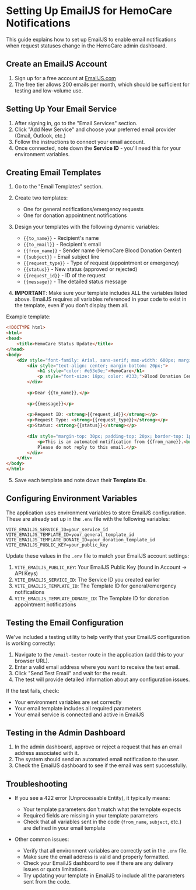 # Setting Up EmailJS for HemoCare Notifications

This guide explains how to set up EmailJS to enable email notifications when request statuses change in the HemoCare admin dashboard.

## Create an EmailJS Account

1. Sign up for a free account at [EmailJS.com](https://www.emailjs.com/)
2. The free tier allows 200 emails per month, which should be sufficient for testing and low-volume use.

## Setting Up Your Email Service

1. After signing in, go to the "Email Services" section.
2. Click "Add New Service" and choose your preferred email provider (Gmail, Outlook, etc.)
3. Follow the instructions to connect your email account.
4. Once connected, note down the **Service ID** - you'll need this for your environment variables.

## Creating Email Templates

1. Go to the "Email Templates" section.
2. Create two templates:
   - One for general notifications/emergency requests
   - One for donation appointment notifications
3. Design your templates with the following dynamic variables:
   - `{{to_name}}` - Recipient's name
   - `{{to_email}}` - Recipient's email
   - `{{from_name}}` - Sender name (HemoCare Blood Donation Center)
   - `{{subject}}` - Email subject line
   - `{{request_type}}` - Type of request (appointment or emergency)
   - `{{status}}` - New status (approved or rejected)
   - `{{request_id}}` - ID of the request
   - `{{message}}` - The detailed status message

4. **IMPORTANT**: Make sure your template includes ALL the variables listed above. EmailJS requires all variables referenced in your code to exist in the template, even if you don't display them all.

Example template:
```html
<!DOCTYPE html>
<html>
<head>
    <title>HemoCare Status Update</title>
</head>
<body>
    <div style="font-family: Arial, sans-serif; max-width: 600px; margin: 0 auto; padding: 20px; border: 1px solid #ddd; border-radius: 5px;">
        <div style="text-align: center; margin-bottom: 20px;">
            <h1 style="color: #e53e3e;">HemoCare</h1>
            <p style="font-size: 18px; color: #333;">Blood Donation Center</p>
        </div>
        
        <p>Dear {{to_name}},</p>
        
        <p>{{message}}</p>
        
        <p>Request ID: <strong>{{request_id}}</strong></p>
        <p>Request Type: <strong>{{request_type}}</strong></p>
        <p>Status: <strong>{{status}}</strong></p>
        
        <div style="margin-top: 30px; padding-top: 20px; border-top: 1px solid #eee; text-align: center; font-size: 12px; color: #666;">
            <p>This is an automated notification from {{from_name}}.<br>
            Please do not reply to this email.</p>
        </div>
    </div>
</body>
</html>
```

5. Save each template and note down their **Template IDs**.

## Configuring Environment Variables

The application uses environment variables to store EmailJS configuration. These are already set up in the `.env` file with the following variables:

```
VITE_EMAILJS_SERVICE_ID=your_service_id
VITE_EMAILJS_TEMPLATE_ID=your_general_template_id
VITE_EMAILJS_TEMPLATE_DONATE_ID=your_donation_template_id
VITE_EMAILJS_PUBLIC_KEY=your_public_key
```

Update these values in the `.env` file to match your EmailJS account settings:

1. `VITE_EMAILJS_PUBLIC_KEY`: Your EmailJS Public Key (found in Account → API Keys)
2. `VITE_EMAILJS_SERVICE_ID`: The Service ID you created earlier
3. `VITE_EMAILJS_TEMPLATE_ID`: The Template ID for general/emergency notifications
4. `VITE_EMAILJS_TEMPLATE_DONATE_ID`: The Template ID for donation appointment notifications

## Testing the Email Configuration

We've included a testing utility to help verify that your EmailJS configuration is working correctly:

1. Navigate to the `/email-tester` route in the application (add this to your browser URL).
2. Enter a valid email address where you want to receive the test email.
3. Click "Send Test Email" and wait for the result.
4. The test will provide detailed information about any configuration issues.

If the test fails, check:
- Your environment variables are set correctly
- Your email template includes all required parameters
- Your email service is connected and active in EmailJS

## Testing in the Admin Dashboard

1. In the admin dashboard, approve or reject a request that has an email address associated with it.
2. The system should send an automated email notification to the user.
3. Check the EmailJS dashboard to see if the email was sent successfully.

## Troubleshooting

- If you see a 422 error (Unprocessable Entity), it typically means:
  - Your template parameters don't match what the template expects
  - Required fields are missing in your template parameters
  - Check that all variables sent in the code (`from_name`, `subject`, etc.) are defined in your email template

- Other common issues:
  - Verify that all environment variables are correctly set in the `.env` file.
  - Make sure the email address is valid and properly formatted.
  - Check your EmailJS dashboard to see if there are any delivery issues or quota limitations.
  - Try updating your template in EmailJS to include all the parameters sent from the code. 